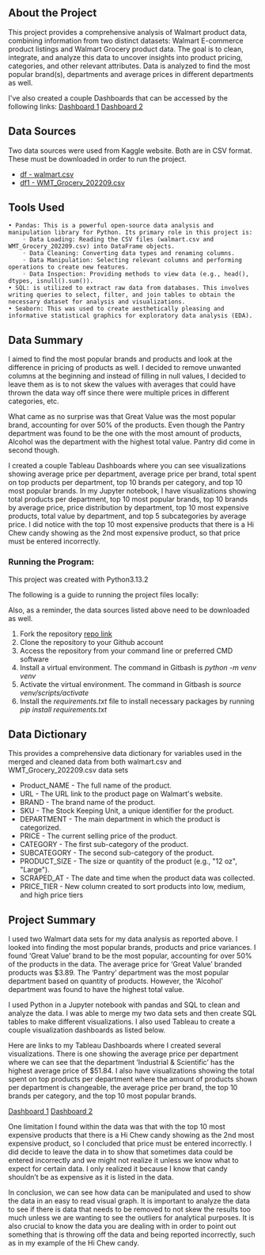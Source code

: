 ## About the Project 

This project provides a comprehensive analysis of Walmart product data, combining information from two distinct datasets: Walmart E-commerce product listings and Walmart Grocery product data. The goal is to clean, integrate, and analyze this data to uncover insights into product pricing, categories, and other relevant attributes. Data is analyzed to find the most popular brand(s), departments and average prices in different departments as well. 

I've also created a couple Dashboards that can be accessed by the following links:
[Dashboard 1](https://public.tableau.com/app/profile/angel.thompson1715/viz/PriceProject/Dashboard1#1)
[Dashboard 2](https://public.tableau.com/app/profile/angel.thompson1715/viz/PriceProject/Dashboard2#1)


## Data Sources
Two data sources were used from Kaggle website. Both are in CSV format. These must be downloaded in order to run the project. 
- [df - walmart.csv](https://www.kaggle.com/datasets/hikageshinomori/walmart-e-commerce-product-data)
- [df1 - WMT_Grocery_202209.csv](https://www.kaggle.com/datasets/thedevastator/product-prices-and-sizes-from-walmart-grocery)

## Tools Used
    • Pandas: This is a powerful open-source data analysis and manipulation library for Python. Its primary role in this project is:
        ◦ Data Loading: Reading the CSV files (walmart.csv and WMT_Grocery_202209.csv) into DataFrame objects.
        ◦ Data Cleaning: Converting data types and renaming columns.
        ◦ Data Manipulation: Selecting relevant columns and performing operations to create new features.
        ◦ Data Inspection: Providing methods to view data (e.g., head(), dtypes, isnull().sum()).
    • SQL: is utilized to extract raw data from databases. This involves writing queries to select, filter, and join tables to obtain the necessary dataset for analysis and visualizations.
    • Seaborn: This was used to create aesthetically pleasing and informative statistical graphics for exploratory data analysis (EDA). 

## Data Summary

I aimed to find the most popular brands and products and look at the difference in pricing of products as well. I decided to remove unwanted columns at the beginning and instead of filling in null values, I decided to leave them as is to not skew the values with averages that could have thrown the data way off since there were multiple prices in different categories, etc. 

What came as no surprise was that Great Value was the most popular brand, accounting for over 50% of the products. Even though the Pantry department was found to be the one with the most amount of products, Alcohol was the department with the highest total value. Pantry did come in second though. 

I created a couple Tableau Dashboards where you can see visualizations showing average price per department, average price per brand, total spent on top products per department, top 10 brands per category, and top 10 most popular brands. In my Jupyter notebook, I have visualizations showing total products per department, top 10 most popular brands, top 10 brands by average price, price distribution by department, top 10 most expensive products, total value by department, and top 5 subcategories by average price. I did notice with the top 10 most expensive products that there is a Hi Chew candy showing as the 2nd most expensive product, so that price must be entered incorrectly. 

### Running the Program:
This project was created with Python3.13.2

The following is a guide to running the project files locally:

Also, as a reminder, the data sources listed above need to be downloaded as well. 

1. Fork the repository [repo link](https://github.com/angeldthompson/price_project.git)  
2. Clone the repository to your Github account
3. Access the repository from your command line or preferred CMD software
4. Install a virtual environment. The command in Gitbash is *python -m venv venv*
5. Activate the virtual environment. The command in Gitbash is *source venv/scripts/activate*
6. Install the *requirements.txt* file to install necessary packages by running *pip install requirements.txt* 

## Data Dictionary 
This provides a comprehensive data dictionary for variables used in the merged and cleaned data from  both walmart.csv and  WMT_Grocery_202209.csv data sets

- Product_NAME - The full name of the product.
- URL - The URL link to the product page on Walmart's website.
- BRAND - The brand name of the product.
- SKU - The Stock Keeping Unit, a unique identifier for the product.
- DEPARTMENT - The main department in which the product is categorized.
- PRICE - The current selling price of the product.
- CATEGORY - The first sub-category of the product.
- SUBCATEGORY - The second sub-category of the product.
- PRODUCT_SIZE - The size or quantity of the product (e.g., "12 oz", "Large").
- SCRAPED_AT - The date and time when the product data was collected.
- PRICE_TIER - New column created to sort products into low, medium, and high price tiers


## Project Summary

I used two Walmart data sets for my data analysis as reported above. I looked into finding the most popular brands, products and price variances. I found ‘Great Value’ brand to be the most popular, accounting for over 50% of the products in the data. The average price for ‘Great Value’ branded products was $3.89. The ‘Pantry’ department was the most popular department based on quantity of products. However, the ‘Alcohol’ department was found to have the highest total value. 

I used Python in a Jupyter notebook with pandas and SQL to clean and analyze the data. I was able to merge my two data sets and then create SQL tables to make different visualizations. I also used Tableau to create a couple visualization dashboards as listed below. 

Here are links to my Tableau Dashboards where I created several visualizations. There is one showing the average price per department where we can see that the department ‘Industrial & Scientific’ has the highest average price of $51.84. I also have visualizations showing the total spent on top products per department where the amount of products shown per department is changeable, the average price per brand, the top 10 brands per category, and the top 10 most popular brands. 

[Dashboard 1](https://public.tableau.com/app/profile/angel.thompson1715/viz/PriceProject/Dashboard1#1)
[Dashboard 2](https://public.tableau.com/app/profile/angel.thompson1715/viz/PriceProject/Dashboard2#1)

One limitation I found within the data was that with the top 10 most expensive products that there is a Hi Chew candy showing as the 2nd most expensive product, so I concluded that price must be entered incorrectly. I did decide to leave the data in to show that sometimes data could be entered incorrectly and we might not realize it unless we know what to expect for certain data. I only realized it because I know that candy shouldn’t be as expensive as it is listed in the data. 

In conclusion, we can see how data can be manipulated and used to show the data in an easy to read visual graph. It is important to analyze the data to see if there is data that needs to be removed to not skew the results too much unless we are wanting to see the outliers for analytical purposes. It is also crucial to know the data you are dealing with in order to point out something that is throwing off the data and being reported incorrectly, such as in my example of the Hi Chew candy. 